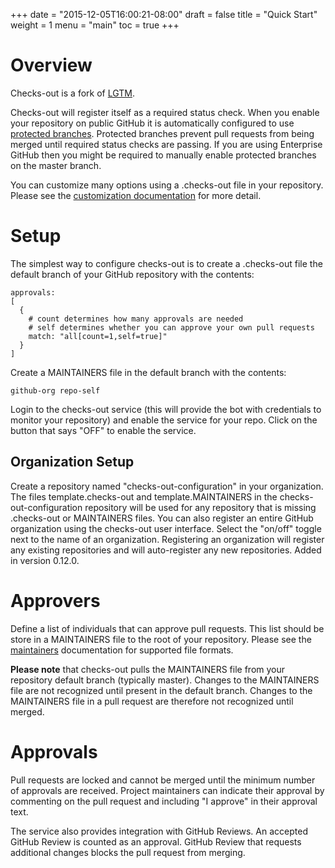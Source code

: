 +++
date = "2015-12-05T16:00:21-08:00"
draft = false
title = "Quick Start"
weight = 1
menu = "main"
toc = true
+++

# Overview

Checks-out is a fork of [LGTM](https://github.com/lgtmco/lgtm).

Checks-out will register itself as a required status check. When you enable your repository on public GitHub it is automatically configured to use [protected branches](https://github.com/blog/2051-protected-branches-and-required-status-checks). Protected branches prevent pull requests from being merged until required status checks are passing. If you are using Enterprise GitHub then you might be required to manually enable protected branches on the master branch.

You can customize many options using a .checks-out file in your repository. Please see the [customization documentation](../customize) for more detail.

# Setup

The simplest way to configure checks-out is to create a .checks-out file the
default branch of your GitHub repository with the contents:

```
approvals:
[
  {
    # count determines how many approvals are needed
    # self determines whether you can approve your own pull requests
    match: "all[count=1,self=true]"
  }
]
```

Create a MAINTAINERS file in the default branch with the contents:

```
github-org repo-self
```

Login to the checks-out service (this will provide the bot
with credentials to monitor your repository) and enable the service
for your repo. Click on the button that says "OFF" to enable the service.

## Organization Setup

Create a repository named "checks-out-configuration" in your organization.
The files template.checks-out and template.MAINTAINERS in the
checks-out-configuration repository will be used for any repository
that is missing .checks-out or MAINTAINERS files. You can also register
an entire GitHub organization using the checks-out user interface. Select
the "on/off" toggle next to the name of an organization. Registering
an organization will register any existing repositories and will auto-register
any new repositories. Added in version 0.12.0.

# Approvers

Define a list of individuals that can approve pull requests. This list should be store in a MAINTAINERS file to the root of your repository. Please see the [maintainers](../maintainers) documentation for supported file formats.

**Please note** that checks-out pulls the MAINTAINERS file from your repository default branch (typically master). Changes to the MAINTAINERS file are not recognized until present in the default branch. Changes to the MAINTAINERS file in a pull request are therefore not recognized until merged.

# Approvals

Pull requests are locked and cannot be merged until the minimum number of approvals are received. Project maintainers can indicate their approval by commenting on the pull request and including "I approve" in their approval text.

The service also provides integration with GitHub Reviews. An accepted GitHub
Review is counted as an approval. GitHub Review that requests additional
changes blocks the pull request from merging.
